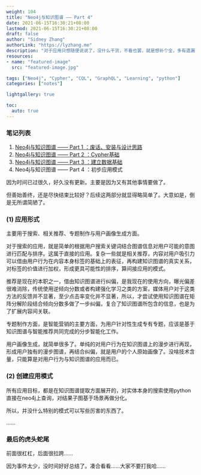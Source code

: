 ```yaml
---
weight: 104
title: "Neo4j与知识图谱 —— Part 4"
date: 2021-06-15T16:30:21+08:00
lastmod: 2021-06-15T16:30:21+08:00
draft: false
author: "Sidney Zhang"
authorLink: "https://lyzhang.me"
description: "对于应用只想随便说说了，没什么干货，不看也罢，就是想补个全，多有遗漏，还望海涵啦……"
resources:
- name: "featured-image"
  src: "featured-image.jpg"

tags: ["Neo4j", "Cypher", "CQL", "GraphQL", "Learning", "python"]
categories: ["notes"]

lightgallery: true

toc:
  auto: true
---
```


<!--more-->

### 笔记列表

1. [Neo4j与知识图谱 —— Part 1 ：废话、安装与设计思路](https://lyzhang.me/neo4j_and_knowleghegraphs/)
2. [Neo4j与知识图谱 —— Part 2 ：Cypher基础](https://lyzhang.me/neo4j_and_knowleghegraphs_Cypher/)
3. [Neo4j与知识图谱 —— Part 3 ：建立数据基础](https://lyzhang.me/neo4j_and_knowleghegraphs_Data/)
4. Neo4j与知识图谱 —— Part 4 ：初步应用模式

因为时间已过很久，好久没有更新。主要是因为又有其他事情要做了。

但善始善终，还是尽快结束比较好？后续这两部分就显得略简单了。大意如是，倒是无所谓简陋了。

### (1) 应用形式

主要用于搜索、相关推荐、专题制作与用户画像生成方面。

对于搜索的应用，就是简单的根据用户搜索关键词结合图谱信息对用户可能的意图进行匹配与排序。这属于直接的应用。复杂一些就是相关推荐，内容对用户吸引力可以借由用户行为在内容本身标签的基础上的表征，再构建知识图谱的真实关系，对标签的价值进行加权，形成更具可能性的排序，算间接应用的模式。

推荐是现在的本职之一，借由知识图谱进行纠偏，是我现在的使用方向，曝光偏差很难消除，传统使用逆倾向分数或者构建强化学习之类的方案，媒体用户对于这类方法的反馈并不显著，至少点击率变化并不显著，所以，才尝试使用知识图谱在矩阵分解阶段结合倾向分数多做了一步纠偏，复合了知识图谱所包含的信息，也是为了扩展内容间关联。

专题制作方面，是智能营销的主要方面，为用户针对性生成专有专题，应该是基于知识图谱与智能推荐共同完成的分步智能化工作。

用户画像生成，就简单很多了。单纯的对用户行为在知识图谱上的漫步进行再现，形成用户独有的漫步图谱，再结合纠偏，就是用户的个人原始画像了。没啥技术含量，只能算是对用户行为与知识图谱的应用而已。

### (2) 创建应用模式

所有应用目标，都是在知识图谱提取方面展开的，对实体本身的搜索使用python直接在neo4j上查询，对结果子图基于场景再做分化。

所以，并没什么特别的模式可以写些厉害的东西了。

……

### 最后的虎头蛇尾

前面很杠杠，后面很拉跨……

因为事件太少，没时间好好总结了。凑合看看……大家不要打我哈……